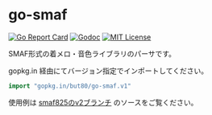 # go-smaf

<!-- [![Build Status](https://travis-ci.org/but80/go-smaf.svg?branch=master)](https://travis-ci.org/but80/go-smaf) -->
[![Go Report Card](https://goreportcard.com/badge/gopkg.in/but80/go-smaf.v1)](https://goreportcard.com/report/gopkg.in/but80/go-smaf.v1)
[![Godoc](https://godoc.org/gopkg.in/but80/go-smaf.v1?status.svg)](http://godoc.org/gopkg.in/but80/go-smaf.v1)
[![MIT License](https://img.shields.io/badge/license-MIT-brightgreen.svg?style=flat-square)](LICENSE)

SMAF形式の着メロ・音色ライブラリのパーサです。

gopkg.in 経由にてバージョン指定でインポートしてください。

```go
import "gopkg.in/but80/go-smaf.v1"
```

使用例は [smaf825のv2ブランチ](https://github.com/but80/smaf825/tree/v2) のソースをご覧ください。
